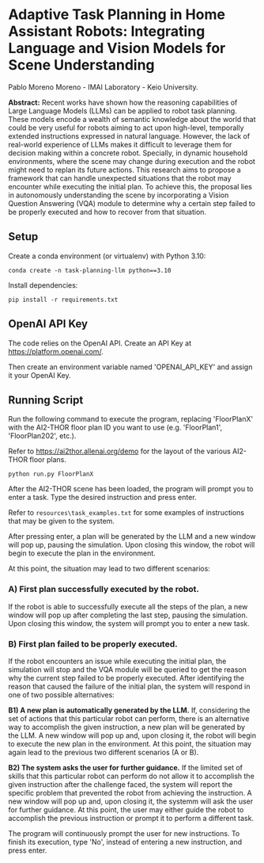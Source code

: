 # **Adaptive Task Planning in Home Assistant Robots: Integrating Language and Vision Models for Scene Understanding**

Pablo Moreno Moreno - IMAI Laboratory - Keio University.

**Abstract:** Recent works have shown how the reasoning capabilities of Large Language Models (LLMs) can be applied to robot task planning. These models encode a wealth of semantic knowledge about the world that could be very useful for robots aiming to act upon high-level, temporally extended instructions expressed in natural language. However, the lack of real-world experience of LLMs makes it difficult to leverage them for decision making within a concrete robot. Specially, in dynamic household environments, where the scene may change during execution and the robot might need to replan its future actions. This research aims to propose a framework that can handle unexpected situations that the robot may encounter while executing the initial plan. To achieve this, the proposal lies in autonomously understanding the scene by incorporating a Vision Question Answering (VQA) module to determine why a certain step failed to be properly executed and how to recover from that situation.

## Setup

Create a conda environment (or virtualenv) with Python 3.10:
```
conda create -n task-planning-llm python==3.10
```

Install dependencies:
```
pip install -r requirements.txt
```

## OpenAI API Key
The code relies on the OpenAI API. Create an API Key at https://platform.openai.com/.

Then create an environment variable named 'OPENAI_API_KEY' and assign it your OpenAI Key.

## Running Script
Run the following command to execute the program, replacing 'FloorPlanX' with the AI2-THOR floor plan ID you want to use (e.g. 'FloorPlan1', 'FloorPlan202', etc.).

Refer to https://ai2thor.allenai.org/demo for the layout of the various AI2-THOR floor plans.
```
python run.py FloorPlanX
```

After the AI2-THOR scene has been loaded, the program will prompt you to enter a task. Type the desired instruction and press enter.

Refer to ```resources\task_examples.txt``` for some examples of instructions that may be given to the system.

After pressing enter, a plan will be generated by the LLM and a new window will pop up, pausing the simulation. Upon closing this window, the robot will begin to execute the plan in the environment.

At this point, the situation may lead to two different scenarios:

### A) First plan successfully executed by the robot.

If the robot is able to successfully execute all the steps of the plan, a new window will pop up after completing the last step, pausing the simulation. Upon closing this window, the system will prompt you to enter a new task.

### B) First plan failed to be properly executed.

If the robot encounters an issue while executing the initial plan, the simulation will stop and the VQA module will be queried to get the reason why the current step failed to be properly executed. After identifying the reason that caused the failure of the initial plan, the system will respond in one of two possible alternatives:

**B1) A new plan is automatically generated by the LLM.** If, considering the set of actions that this particular robot can perform, there is an alternative way to accomplish the given instruction, a new plan will be generated by the LLM. A new window will pop up and, upon closing it, the robot will begin to execute the new plan in the environment. At this point, the situation may again lead to the previous two different scenarios (A or B).

**B2) The system asks the user for further guidance.** If the limited set of skills that this particular robot can perform do not allow it to accomplish the given instruction after the challenge faced, the system will report the specific problem that prevented the robot from achieving the instruction. A new window will pop up and, upon closing it, the systemm will ask the user for further guidance. At this point, the user may either guide the robot to accomplish the previous instruction or prompt it to perform a different task.

The program will continuously prompt the user for new instructions. To finish its execution, type 'No', instead of entering a new instruction, and press enter.
